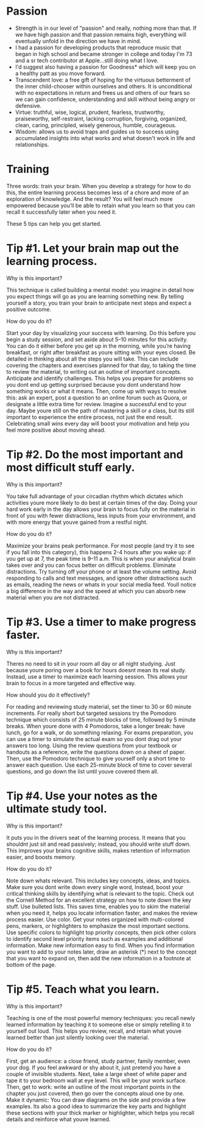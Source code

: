 # Passion
* Strength is in our level of "passion" and really, nothing more than that. If we have high passion and that passion remains high, everything will eventually unfold in the direction we have in mind.
* I had a passion for developing products that reproduce music that began in high school and became stronger in college and today I'm 73 and a sr tech contributor at Apple…still doing what I love.
* I'd suggest also having a passion for Goodness* which will keep you on a healthy patt as you move forward.
* Transcendent love: a free gift of hoping for the virtuous betterment of the inner child-chooser within ourselves and others. It is unconditional with no expectations in return and frees us and others of our fears so we can gain confidence, understanding and skill without being angry or defensive.
* Virtue: truthful, wise, logical, prudent, fearless, trustworthy, praiseworthy, self-restraint, lacking corruption, forgiving, organized, clean, caring, principled, wisely generous, humble, courageous.
* Wisdom: allows us to avoid traps and guides us to success using accumulated insights into what works and what doesn't work in life and relationships.


# Training

Three words: train your brain. When you develop a strategy for how to do this, the entire learning process becomes less of a chore and more of an exploration of knowledge. And the result? You will feel much more empowered because you’ll be able to retain what you learn so that you can recall it successfully later when you need it.

These 5 tips can help you get started.

# Tip #1. Let your brain map out the learning process.

Why is this important?

This technique is called building a mental model: you imagine in detail how you expect things will go as you are learning something new. By telling yourself a story, you train your brain to anticipate next steps and expect a positive outcome.

How do you do it?

Start your day by visualizing your success with learning. Do this before you begin a study session, and set aside about 5–10 minutes for this activity. You can do it either before you get up in the morning, while you’re having breakfast, or right after breakfast as youre sitting with your eyes closed.
Be detailed in thinking about all the steps you will take. This can include covering the chapters and exercises planned for that day, to taking the time to review the material, to writing out an outline of important concepts.
Anticipate and identify challenges. This helps you prepare for problems so you dont end up getting surprised because you dont understand how something works or what it means. Then, come up with ways to resolve this: ask an expert, post a question to an online forum such as Quora, or designate a little extra time for review.
Imagine a successful end to your day. Maybe youre still on the path of mastering a skill or a class, but its still important to experience the entire process, not just the end result. Celebrating small wins every day will boost your motivation and help you feel more positive about moving ahead.

# Tip #2. Do the most important and most difficult stuff early.

Why is this important?

You take full advantage of your circadian rhythm which dictates which activities youre more likely to do best at certain times of the day. Doing your hard work early in the day allows your brain to focus fully on the material in front of you with fewer distractions, less inputs from your environment, and with more energy that youve gained from a restful night.

How do you do it?

Maximize your brains peak performance. For most people (and try it to see if you fall into this category), this happens 2-4 hours after you wake up: if you get up at 7, the peak time is 9–11 a.m. This is when your analytical brain takes over and you can focus better on difficult problems.
Eliminate distractions. Try turning off your phone or at least the volume setting. Avoid responding to calls and text messages, and ignore other distractions such as emails, reading the news or whats in your social media feed. Youll notice a big difference in the way and the speed at which you can absorb new material when you are not distracted.

# Tip #3. Use a timer to make progress faster.

Why is this important?

Theres no need to sit in your room all day or all night studying. Just because youre poring over a book for hours doesnt mean its real study. Instead, use a timer to maximize each learning session. This allows your brain to focus in a more targeted and effective way.

How should you do it effectively?

For reading and reviewing study material, set the timer to 30 or 60 minute increments. For really short but targeted sessions try the Pomodoro technique which consists of 25 minute blocks of time, followed by 5 minute breaks. When youre done with 4 Pomodoros, take a longer break: have lunch, go for a walk, or do something relaxing.
For exams preparation, you can use a timer to simulate the actual exam so you dont drag out your answers too long. Using the review questions from your textbook or handouts as a reference, write the questions down on a sheet of paper. Then, use the Pomodoro technique to give yourself only a short time to answer each question. Use each 25-minute block of time to cover several questions, and go down the list until youve covered them all.

# Tip #4. Use your notes as the ultimate study tool.

Why is this important?

It puts you in the drivers seat of the learning process. It means that you shouldnt just sit and read passively; instead, you should write stuff down. This improves your brains cognitive skills, makes retention of information easier, and boosts memory.

How do you do it?

Note down whats relevant. This includes key concepts, ideas, and topics. Make sure you dont write down every single word, Instead, boost your critical thinking skills by identifying what is relevant to the topic. Check out the Cornell Method for an excellent strategy on how to note down the key stuff.
Use bulleted lists. This saves time, enables you to skim the material when you need it, helps you locate information faster, and makes the review process easier.
Use color. Get your notes organized with multi-colored pens, markers, or highlighters to emphasize the most important sections. Use specific colors to highlight top priority concepts, then pick other colors to identify second level priority items such as examples and additional information.
Make new information easy to find. When you find information you want to add to your notes later, draw an asterisk (*) next to the concept that you want to expand on, then add the new information in a footnote at bottom of the page.

# Tip #5. Teach what you learn.

Why is this important?

Teaching is one of the most powerful memory techniques: you recall newly learned information by teaching it to someone else or simply retelling it to yourself out loud. This helps you review, recall, and retain what youve learned better than just silently looking over the material.

How do you do it?

First, get an audience: a close friend, study partner, family member, even your dog. If you feel awkward or shy about it, just pretend you have a couple of invisible students.
Next, take a large sheet of white paper and tape it to your bedroom wall at eye level. This will be your work surface.
Then, get to work: write an outline of the most important points in the chapter you just covered, then go over the concepts aloud one by one.
Make it dynamic: You can draw diagrams on the side and provide a few examples. Its also a good idea to summarize the key parts and highlight these sections with your thick marker or highlighter, which helps you recall details and reinforce what youve learned.
